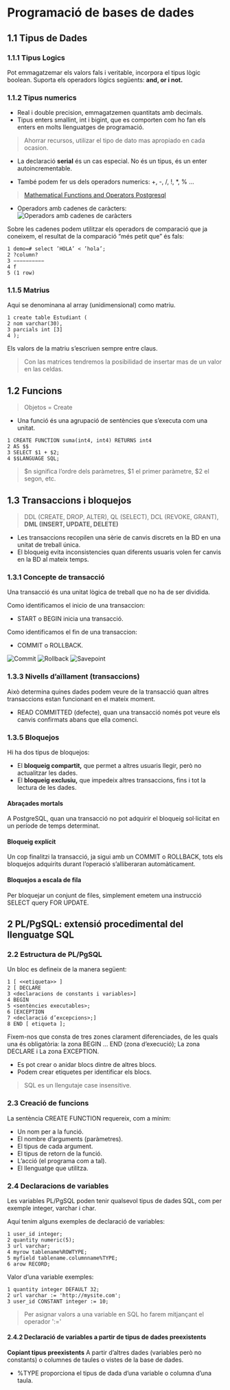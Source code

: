 # Programació de bases de dades
## 1.1 Tipus de Dades
### 1.1.1 Tipus Logics
Pot emmagatzemar els valors fals i veritable, incorpora el tipus lògic boolean. Suporta els operadors lògics següents: **and, or i not.**

### 1.1.2 Tipus numerics
- Real i double precision, emmagatzemen
quantitats amb decimals.
- Tipus enters smallint, int i bigint, que es comporten
com ho fan els enters en molts llenguatges de programació.

> Ahorrar recursos, utilizar el tipo de dato mas apropiado en cada ocasion.

- La declaració **serial** és un cas especial. No és un tipus, és un enter autoincrementable.

- També podem fer us dels operadors numerics: +, -, /, !, *, % ...

> [Mathematical Functions and Operators Postgresql](https://www.postgresql.org/docs/9.3/functions-math.html)

- Operadors amb cadenes de caràcters: ![Operadors amb cadenes de caràcters](https://i.imgur.com/Du5f8nt.png)

Sobre les cadenes podem utilitzar els operadors de comparació que ja coneixem, el resultat de la comparació “més petit que” és fals:

```
1 demo=# select ’HOLA’ < ’hola’;
2 ?column?
3 −−−−−−−−−−
4 f
5 (1 row)
```

### 1.1.5 Matrius
Aqui se denominana al array (unidimensional) como matriu.
```
1 create table Estudiant (
2 nom varchar(30),
3 parcials int [3]
4 );
```
Els valors de la matriu s’escriuen sempre entre claus.

> Con las matrices tendremos la posibilidad de insertar mas de un valor en las celdas.

## 1.2 Funcions
> Objetos = Create

- Una funció és una agrupació de sentències que s’executa com una unitat.
```
1 CREATE FUNCTION suma(int4, int4) RETURNS int4
2 AS $$
3 SELECT $1 + $2;
4 $$LANGUAGE SQL;
```
> $n significa l’ordre dels paràmetres, $1 el primer paràmetre, $2 el segon, etc.

## 1.3 Transaccions i bloquejos
> DDL (CREATE, DROP, ALTER), QL (SELECT), DCL (REVOKE, GRANT), **DML (INSERT, UPDATE, DELETE)**

- Les transaccions recopilen una sèrie de canvis discrets en la BD en una unitat de treball única.
- El bloqueig evita inconsistencies quan diferents usuaris volen fer canvis en la BD al mateix temps.

### 1.3.1 Concepte de transacció
Una transacció és una unitat lògica de treball que no ha de ser dividida.

Como identificamos el inicio de una transaccion:
- START o BEGIN inicia una transacció.

Como identificamos el fin de una transaccion:
- COMMIT o ROLLBACK.

![Commit](https://i.imgur.com/gJQd8Ye.png)
![Rollback](https://i.imgur.com/OuuUJPo.png)
![Savepoint](https://i.imgur.com/7fiPtXq.png)

### 1.3.3 Nivells d’aïllament (transaccions)
Això determina quines dades podem veure de la transacció quan altres transaccions estan funcionant en el mateix moment.

- READ COMMITTED (defecte), quan una transacció només pot veure els canvis confirmats abans que ella comenci.

### 1.3.5 Bloquejos
Hi ha dos tipus de bloquejos:
- El **bloqueig compartit,** que permet a altres usuaris llegir, però no actualitzar les dades.
- El **bloqueig exclusiu,** que impedeix altres transaccions, fins i tot la lectura de les dades.

#### Abraçades mortals
A PostgreSQL, quan una transacció no pot adquirir el bloqueig sol·licitat en un període de temps determinat.

#### Bloqueig explícit
Un cop finalitzi la transacció, ja sigui amb un COMMIT o ROLLBACK, tots els bloquejos adquirits durant l’operació s’alliberaran automàticament.

#### Bloquejos a escala de fila
Per bloquejar un conjunt de files, simplement emetem una instrucció SELECT query FOR UPDATE.

## 2 PL/PgSQL: extensió procedimental del llenguatge SQL
### 2.2 Estructura de PL/PgSQL
Un bloc es defineix de la manera següent:
```
1 [ <<etiqueta>> ]
2 [ DECLARE
3 <declaracions de constants i variables>]
4 BEGIN
5 <sentències executables>;
6 [EXCEPTION
7 <declaració d’excepcions>;]
8 END [ etiqueta ];
```
Fixem-nos que consta de tres zones clarament diferenciades, de les quals una és obligatòria: la zona BEGIN ... END (zona d’execució); La zona DECLARE i La zona EXCEPTION.

- Es pot crear o anidar blocs dintre de altres blocs.
- Podem crear etiquetes per identificar els blocs.

> SQL es un llengutaje case insensitive.

### 2.3 Creació de funcions
La sentència CREATE FUNCTION requereix, com a mínim:

- Un nom per a la funció.
- El nombre d’arguments (paràmetres).
- El tipus de cada argument.
- El tipus de retorn de la funció.
- L’acció (el programa com a tal).
- El llenguatge que utilitza.

### 2.4 Declaracions de variables
Les variables PL/PgSQL poden tenir qualsevol tipus de dades SQL, com per exemple integer, varchar i char.

Aquí tenim alguns exemples de declaració de variables:
```
1 user_id integer;
2 quantity numeric(5);
3 url varchar;
4 myrow tablename%ROWTYPE;
5 myfield tablename.columnname%TYPE;
6 arow RECORD;
```
Valor d’una variable exemples:
```
1 quantity integer DEFAULT 32;
2 url varchar := 'http://mysite.com';
3 user_id CONSTANT integer := 10;
```
> Per asignar valors a una variable en SQL ho farem mitjançant el operador ':='

#### 2.4.2 Declaració de variables a partir de tipus de dades preexistents

**Copiant tipus preexistents**
A partir d’altres dades (variables però no constants) o columnes de taules o vistes de la base de dades.

- %TYPE proporciona el tipus de dada d’una variable o columna d’una taula.